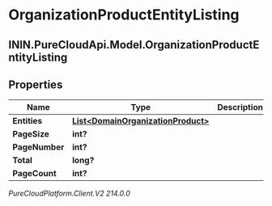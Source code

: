 # OrganizationProductEntityListing

## ININ.PureCloudApi.Model.OrganizationProductEntityListing

## Properties

|Name | Type | Description | Notes|
|------------ | ------------- | ------------- | -------------|
| **Entities** | [**List&lt;DomainOrganizationProduct&gt;**](DomainOrganizationProduct) |  | [optional] |
| **PageSize** | **int?** |  | [optional] |
| **PageNumber** | **int?** |  | [optional] |
| **Total** | **long?** |  | [optional] |
| **PageCount** | **int?** |  | [optional] |



_PureCloudPlatform.Client.V2 214.0.0_
